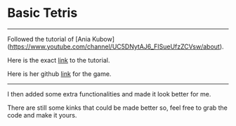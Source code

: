 # Basic Tetris
--------------

Followed the tutorial of [Ania Kubow] (https://www.youtube.com/channel/UC5DNytAJ6_FISueUfzZCVsw/about).

Here is the exact [link](https://www.youtube.com/watch?v=rAUn1Lom6dw) to the tutorial.

Here is her github [link](https://github.com/kubowania/Tetris-Basic) for the game. 

-----------------------------------------------------------------------------------------------------------------

I then added some extra functionalities and made it look better for me.

There are still some kinks that could be made better so, feel free to grab the code and make it yours.
